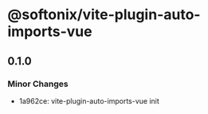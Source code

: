 # @softonix/vite-plugin-auto-imports-vue

## 0.1.0

### Minor Changes

- 1a962ce: vite-plugin-auto-imports-vue init
